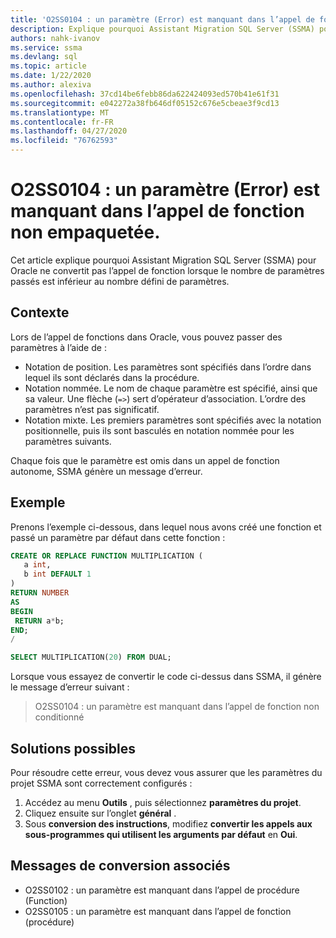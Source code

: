 ```yaml
---
title: 'O2SS0104 : un paramètre (Error) est manquant dans l’appel de fonction non empaquetée.'
description: Explique pourquoi Assistant Migration SQL Server (SSMA) pour Oracle ne convertit pas l’appel de fonction lorsque le nombre de paramètres passés est inférieur au nombre défini de paramètres.
authors: nahk-ivanov
ms.service: ssma
ms.devlang: sql
ms.topic: article
ms.date: 1/22/2020
ms.author: alexiva
ms.openlocfilehash: 37cd14be6febb86da622424093ed570b41e61f31
ms.sourcegitcommit: e042272a38fb646df05152c676e5cbeae3f9cd13
ms.translationtype: MT
ms.contentlocale: fr-FR
ms.lasthandoff: 04/27/2020
ms.locfileid: "76762593"
---
```

# <a name="o2ss0104-unpackaged-function-call-is-missing-a-parameter-error"></a>O2SS0104 : un paramètre (Error) est manquant dans l’appel de fonction non empaquetée.

Cet article explique pourquoi Assistant Migration SQL Server (SSMA) pour Oracle ne convertit pas l’appel de fonction lorsque le nombre de paramètres passés est inférieur au nombre défini de paramètres.

## <a name="background"></a>Contexte

Lors de l’appel de fonctions dans Oracle, vous pouvez passer des paramètres à l’aide de :

* Notation de position. Les paramètres sont spécifiés dans l’ordre dans lequel ils sont déclarés dans la procédure.
* Notation nommée. Le nom de chaque paramètre est spécifié, ainsi que sa valeur. Une flèche (`=>`) sert d’opérateur d’association. L’ordre des paramètres n’est pas significatif.
* Notation mixte. Les premiers paramètres sont spécifiés avec la notation positionnelle, puis ils sont basculés en notation nommée pour les paramètres suivants.

Chaque fois que le paramètre est omis dans un appel de fonction autonome, SSMA génère un message d’erreur.

## <a name="example"></a>Exemple

Prenons l’exemple ci-dessous, dans lequel nous avons créé une fonction et passé un paramètre par défaut dans cette fonction :

```sql
CREATE OR REPLACE FUNCTION MULTIPLICATION (
   a int,
   b int DEFAULT 1
)
RETURN NUMBER
AS
BEGIN
 RETURN a*b;
END;
/

SELECT MULTIPLICATION(20) FROM DUAL;
```

Lorsque vous essayez de convertir le code ci-dessus dans SSMA, il génère le message d’erreur suivant :

> O2SS0104 : un paramètre est manquant dans l’appel de fonction non conditionné

## <a name="possible-remedies"></a>Solutions possibles

Pour résoudre cette erreur, vous devez vous assurer que les paramètres du projet SSMA sont correctement configurés :

1. Accédez au menu **Outils** , puis sélectionnez **paramètres du projet**.
2. Cliquez ensuite sur l’onglet **général** .
3. Sous **conversion des instructions**, modifiez **convertir les appels aux sous-programmes qui utilisent les arguments par défaut** en **Oui**.

## <a name="related-conversion-messages"></a>Messages de conversion associés

* O2SS0102 : un paramètre est manquant dans l’appel de procédure (Function)
* O2SS0105 : un paramètre est manquant dans l’appel de fonction (procédure)
